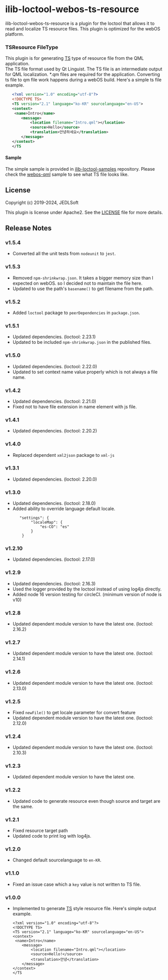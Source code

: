 # ilib-loctool-webos-ts-resource
ilib-loctool-webos-ts-resource is a plugin for the loctool that
allows it to read and localize TS resource files. This plugin is optimized for the webOS platform.

### TSResource FileType
This plugin is for generating [TS](https://doc.qt.io/qt-6/linguist-ts-file-format.html) type of resource file from the QML application.   
The TS file format used by Qt Linguist. The TS file is an intermediate output for QML localization. *.qm files are required for the application. Converting ts file to qm file work happens during a webOS build. Here's a simple ts file example.
```xml
   <?xml version="1.0" encoding="utf-8"?>
   <!DOCTYPE TS>
   <TS version="2.1" language="ko-KR" sourcelanguage="en-US">
   <context>
    <name>Intro</name>
       <message>
           <location filename="Intro.qml"></location>
           <source>Hello</source>
           <translation>안녕하세요</translation>
       </message>
   </context>
   </TS
```

#### Sample
The simple sample is provided in [ilib-loctool-samples](https://github.com/iLib-js/ilib-loctool-samples) repository.
Please check the [webos-qml](https://github.com/iLib-js/ilib-loctool-samples/tree/main/webos-qml) sample to see what TS file looks like.

## License

Copyright (c) 2019-2024, JEDLSoft

This plugin is license under Apache2. See the [LICENSE](./LICENSE)
file for more details.


## Release Notes
### v1.5.4
* Converted all the unit tests from `nodeunit` to `jest`.

### v1.5.3
* Removed `npm-shrinkwrap.json`. It takes a bigger memory size than I expected on webOS. so I decided not to maintain the file here.
* Updated to use the path's `basename()` to get filename from the path.

### v1.5.2
* Added `loctool` package to `peerDependencies` in `package.json`.

### v1.5.1
* Updated dependencies. (loctool: 2.23.1)
* Updated to be included `npm-shrinkwrap.json` in the published files.

### v1.5.0
* Updated dependencies. (loctool: 2.22.0)
* Updated to set context name value properly which is not always a file name.

### v1.4.2
* Updated dependencies. (loctool: 2.21.0)
* Fixed not to have file extension in name element with js file.

### v1.4.1
* Updated dependencies. (loctool: 2.20.2)

### v1.4.0
* Replaced dependent `xml2json` package to `xml-js`

### v1.3.1
* Updated dependencies. (loctool: 2.20.0)

### v1.3.0
* Updated dependencies. (loctool: 2.18.0)
* Added ability to override language default locale.
    ~~~~
       "settings": {
            "localeMap": {
                "es-CO": "es"
            }
        }
    ~~~~

### v1.2.10
* Updated dependencies. (loctool: 2.17.0)

### v1.2.9
* Updated dependencies. (loctool: 2.16.3)
* Used the logger provided by the loctool instead of using log4js directly.
* Added node 16 version testing for circleCI. (minimum version of node is v10)

### v1.2.8
* Updated dependent module version to have the latest one. (loctool: 2.16.2)

### v1.2.7
* Updated dependent module version to have the latest one. (loctool: 2.14.1)

### v1.2.6
* Updated dependent module version to have the latest one. (loctool: 2.13.0)

### v1.2.5
* Fixed `newFile()` to get locale parameter for convert feature
* Updated dependent module version to have the latest one. (loctool: 2.12.0)

### v1.2.4
* Updated dependent module version to have the latest one. (loctool: 2.10.3)

### v1.2.3
* Updated dependent module version to have the latest one.

### v1.2.2
* Updated code to generate resource even though source and target are the same.

### v1.2.1
* Fixed resource target path
* Updated code to print log with log4js.

### v1.2.0
* Changed default sourcelanguage to `en-KR`.

### v1.1.0
* Fixed an issue case which a `key` value is not written to TS file.

### v1.0.0
* Implemented to generate [TS](https://doc.qt.io/qt-5/linguist-ts-file-format.html) style resource file.
  Here's simple output example.
   ~~~~
   <?xml version="1.0" encoding="utf-8"?>
   <!DOCTYPE TS>
   <TS version="2.1" language="ko-KR" sourcelanguage="en-US">
   <context>
    <name>Intro</name>
       <message>
           <location filename="Intro.qml"></location>
           <source>Hello!</source>
           <translation>안녕</translation>
       </message>
   </context>
   </TS
   ~~~~